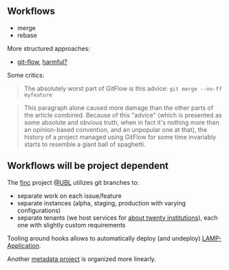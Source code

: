 ## Workflows

* merge
* rebase

More structured approaches:

* [git-flow](https://github.com/nvie/gitflow), [harmful?](https://www.endoflineblog.com/gitflow-considered-harmful)

Some critics:

> The absolutely worst part of GitFlow is this advice: `git merge --no-ff myfeature`

> This paragraph alone caused more damage than the other parts of the article
> combined. Because of this "advice" (which is presented as some absolute and
> obvious truth, when in fact it's nothing more than an opinion-based
> convention, and an unpopular one at that), the history of a project managed
> using GitFlow for some time invariably starts to resemble a giant ball of
> spaghetti.

## Workflows will be project dependent

The [finc](https://finc.info) project [@UBL](http://ub.uni-leipzig.de/) utilizes git branches to:

* separate work on each issue/feature
* separate instances (alpha, staging, production with varying configurations)
* separate tenants (we host services for [about twenty
  institutions](https://finc.info/de/anwender)), each one with slightly custom requirements

Tooling around hooks allows to automatically deploy (and undeploy)
[LAMP-Application](https://vufind.org/vufind/).

Another [metadata project](https://github.com/ubleipzig/siskin/commits/master)
is organized more linearly.


